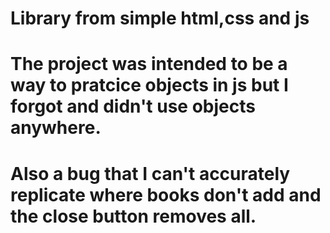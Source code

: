 # Library from simple html,css and js

# The project was intended to be a way to pratcice objects in js but I forgot and didn't use objects anywhere.

# Also a bug that I can't accurately replicate where books don't add and the close button removes all.